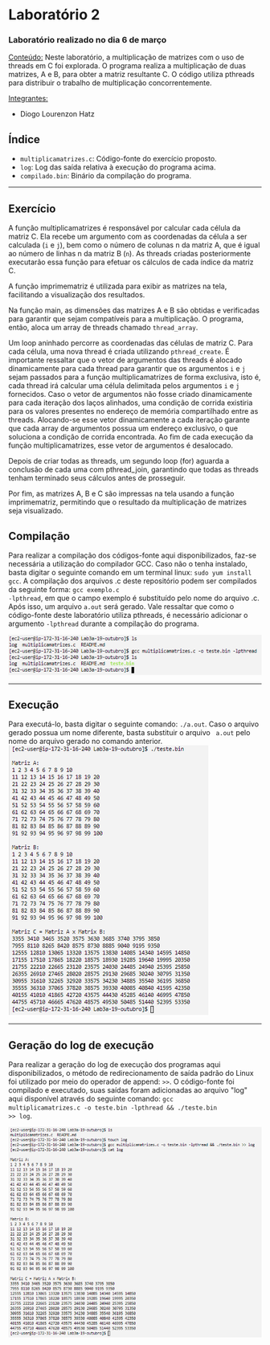 <h1>Laboratório 2</h1>

<h3>Laboratório realizado no dia 6 de março</h3>

<ins>Conteúdo:</ins> Neste laboratório, a multiplicação de matrizes com o uso de threads em C foi explorada. O programa realiza a multiplicação de duas matrizes, A e B, para obter a matriz resultante C. O código utiliza pthreads para distribuir o trabalho de multiplicação concorrentemente.

<ins>Integrantes:</ins>

- Diogo Lourenzon Hatz

<h2>Índice</h2>

<ul>
<li><code>multiplicamatrizes.c</code>: Código-fonte do exercício proposto.</li>
<li><code>log</code>: Log das saída relativa à execução do programa acima.</li>
<li><code>compilado.bin</code>: Binário da compilação do programa.</li>
</ul>

<hr>
<h2>Exercício</h2>
A função multiplicamatrizes é responsável por calcular cada célula da matriz C. Ela recebe um argumento com as coordenadas da célula a ser calculada (<code>i</code> e <code>j</code>), bem como o número de colunas n da matriz A, que é igual ao número de linhas n da matriz B (<code>n</code>). As threads criadas posteriormente executarão essa função para efetuar os cálculos de cada índice da matriz C.

A função imprimematriz é utilizada para exibir as matrizes na tela, facilitando a visualização dos resultados.

Na função main, as dimensões das matrizes A e B são obtidas e verificadas para garantir que sejam compatíveis para a multiplicação. O programa, então, aloca um array de threads chamado <code>thread_array</code>.

Um loop aninhado percorre as coordenadas das células de matriz C. Para cada célula, uma nova thread é criada utilizando <code>pthread_create</code>. É importante ressaltar que o vetor de argumentos das threads é alocado dinamicamente para cada thread para garantir que os argumentos <code>i</code> e <code>j</code> sejam passados para a função multiplicamatrizes de forma exclusiva, isto é, cada thread irá calcular uma célula delimitada pelos argumentos <code>i</code> e <code>j</code> fornecidos. Caso o vetor de argumentos não fosse criado dinamicamente para cada iteração dos laços alinhados, uma condição de corrida existiria para os valores presentes no endereço de memória compartilhado entre as threads. Alocando-se esse vetor dinamicamente a cada iteração garante que cada array de argumentos possua um endereço exclusivo, o que soluciona a condição de corrida encontrada. Ao fim de cada execução da função multiplicamatrizes, esse vetor de argumentos é desalocado.

Depois de criar todas as threads, um segundo loop (for) aguarda a conclusão de cada uma com pthread_join, garantindo que todas as threads tenham terminado seus cálculos antes de prosseguir.

Por fim, as matrizes A, B e C são impressas na tela usando a função imprimematriz, permitindo que o resultado da multiplicação de matrizes seja visualizado.

<h2>Compilação</h2>

Para realizar a compilação dos códigos-fonte aqui disponibilizados, faz-se necessária a utilização do compilador GCC. Caso não o tenha instalado, basta digitar o seguinte comando em um terminal linux: <code>sudo yum install gcc</code>. A compilação dos arquivos .c deste repositório podem ser compilados da seguinte forma: <code>gcc exemplo.c -lpthread</code>, em que o campo exemplo é substituído pelo nome do arquivo .c. Após isso, um arquivo <code>a.out</code> será gerado. Vale ressaltar que como o código-fonte deste laboratório utiliza pthreads, é necessário adicionar o argumento <code>-lpthread</code> durante a compilação do programa.

<img src="https://raw.githubusercontent.com/Hatz-D/Parallel-Computing/main/src/Lab02/compilacao.png" alt="Processo de compilação">

<hr>
<h2>Execução</h2>
Para executá-lo, basta digitar o seguinte comando: <code>./a.out</code>. Caso o arquivo gerado possua um nome diferente, basta substituir o arquivo <code> a.out</code> pelo nome do arquivo gerado no comando anterior.
<img src="https://raw.githubusercontent.com/Hatz-D/Parallel-Computing/main/src/Lab02/execucao.png" alt="Processo de execução">

<hr>
<h2>Geração do log de execução</h2>

Para realizar a geração do log de execução dos programas aqui disponibilizados, o método de redirecionamento de saída padrão do Linux foi utilizado por meio do operador de append: <code>>></code>. O código-fonte foi compilado e executado, suas saídas foram adicionadas ao arquivo "log" aqui disponível através do seguinte comando: <code>gcc multiplicamatrizes.c -o teste.bin -lpthread && ./teste.bin >> log</code>.

<img src="https://raw.githubusercontent.com/Hatz-D/Parallel-Computing/main/src/Lab02/logs.png" alt="Processo de geração do log">



